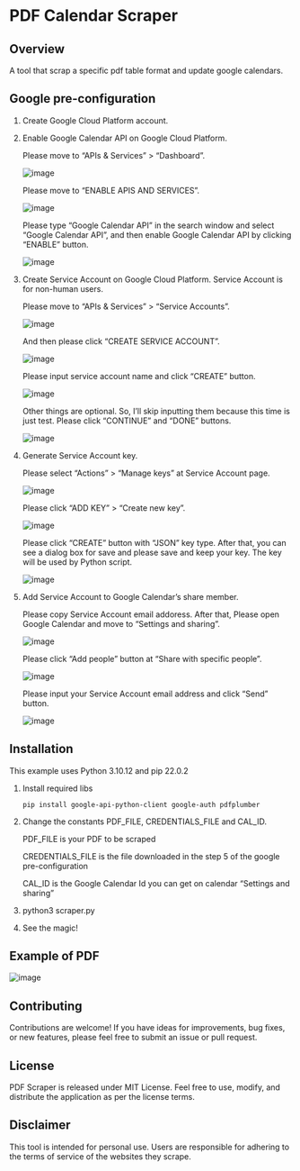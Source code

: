 # PDF Calendar Scraper

## Overview
A tool that scrap a specific pdf table format and update google calendars.

## Google pre-configuration

1. Create Google Cloud Platform account.
2. Enable Google Calendar API on Google Cloud Platform.
   
    Please move to “APIs & Services” > “Dashboard”.

    ![image](https://github.com/caiofrota/pdf-scraper/assets/9461960/b61f1a03-ed4e-4fc3-b9ff-e8b22d1e9e63)
  
    Please move to “ENABLE APIS AND SERVICES”.
  
    ![image](https://github.com/caiofrota/pdf-scraper/assets/9461960/bf08fbf3-a573-4f01-989e-ed93bf812857)

    Please type “Google Calendar API” in the search window and select “Google Calendar API”, and then enable Google Calendar API by clicking “ENABLE” button.

    ![image](https://github.com/caiofrota/pdf-scraper/assets/9461960/c462c006-5c55-450f-9f2d-3c491a76f77e)


3. Create Service Account on Google Cloud Platform. Service Account is for non-human users.

    Please move to “APIs & Services” > “Service Accounts”.

    ![image](https://github.com/caiofrota/pdf-scraper/assets/9461960/f0e28c6c-27a6-4ae8-9207-4c1cc6742339)

    And then please click “CREATE SERVICE ACCOUNT”.

    ![image](https://github.com/caiofrota/pdf-scraper/assets/9461960/ad8f6f40-c0e9-456b-b49c-3ad59810c187)

    Please input service account name and click “CREATE” button.

    ![image](https://github.com/caiofrota/pdf-scraper/assets/9461960/6afe705f-bb8e-4af3-ad95-2901acdc284a)
   
    Other things are optional. So, I’ll skip inputting them because this time is just test. Please click “CONTINUE” and “DONE” buttons.

    ![image](https://github.com/caiofrota/pdf-scraper/assets/9461960/2eb02142-9f16-4808-b319-08fa21b2b809)

6. Generate Service Account key.
   
    Please select “Actions” > “Manage keys” at Service Account page.
    
    ![image](https://github.com/caiofrota/pdf-scraper/assets/9461960/290ea921-3fe4-4eae-932d-3b89628c4829)
    
    Please click “ADD KEY” > “Create new key”.
    
    ![image](https://github.com/caiofrota/pdf-scraper/assets/9461960/0579e9ec-5e55-42fc-a37f-ba4df64b6d03)

    Please click “CREATE” button with “JSON” key type. After that, you can see a dialog box for save and please save and keep your key. The key will be used by Python script.

    ![image](https://github.com/caiofrota/pdf-scraper/assets/9461960/00d47657-c88c-42e6-902f-94d9d532e930)

7. Add Service Account to Google Calendar’s share member.

    Please copy Service Account email addoress.
    After that, Please open Google Calendar and move to “Settings and sharing”.

    ![image](https://github.com/caiofrota/pdf-scraper/assets/9461960/cc49ee3a-fb8d-4c6a-8a16-0301aa25789a)

    Please click “Add people” button at “Share with specific people”.

    ![image](https://github.com/caiofrota/pdf-scraper/assets/9461960/fe4e4d7d-2b31-461c-bb85-ac94eb6cf6f8)

    Please input your Service Account email address and click “Send” button.

    ![image](https://github.com/caiofrota/pdf-scraper/assets/9461960/da55d9ff-4129-4444-9289-40902b1a508e)

## Installation

This example uses Python 3.10.12 and pip 22.0.2

1. Install required libs
   
    ```pip install google-api-python-client google-auth pdfplumber```

2. Change the constants PDF_FILE, CREDENTIALS_FILE and CAL_ID.

   PDF_FILE is your PDF to be scraped
   
   CREDENTIALS_FILE is the file downloaded in the step 5 of the google pre-configuration

   CAL_ID is the Google Calendar Id you can get on calendar “Settings and sharing”
      
4. python3 scraper.py
5. See the magic!

## Example of PDF

![image](https://github.com/caiofrota/pdf-scraper/assets/9461960/c6b40d9f-74dc-4525-a5fa-aff31d66a55b)

## Contributing
Contributions are welcome! If you have ideas for improvements, bug fixes, or new features, please feel free to submit an issue or pull request.

## License
PDF Scraper is released under MIT License. Feel free to use, modify, and distribute the application as per the license terms.

## Disclaimer
This tool is intended for personal use. Users are responsible for adhering to the terms of service of the websites they scrape.
